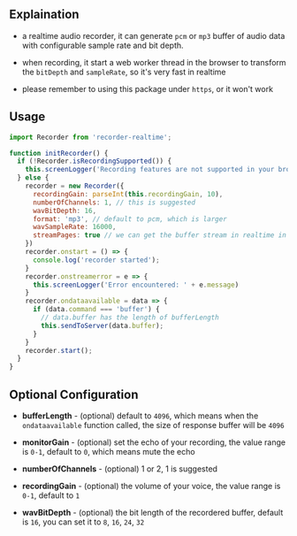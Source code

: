 ## Explaination

- a realtime audio recorder, it can generate `pcm` or `mp3` buffer of audio data with configurable sample rate and bit depth.

- when recording, it start a web worker thread in the browser to transform the `bitDepth` and `sampleRate`, so it's very fast in realtime

- please remember to using this package under `https`, or it won't work

## Usage

```js
import Recorder from 'recorder-realtime';

function initRecorder() {
  if (!Recorder.isRecordingSupported()) {
    this.screenLogger('Recording features are not supported in your browser.')
  } else {
    recorder = new Recorder({
      recordingGain: parseInt(this.recordingGain, 10),
      numberOfChannels: 1, // this is suggested
      wavBitDepth: 16,
      format: 'mp3', // default to pcm, which is larger
      wavSampleRate: 16000,
      streamPages: true // we can get the buffer stream in realtime in the ondataavailable callback
    })
    recorder.onstart = () => {
      console.log('recorder started');
    }
    recorder.onstreamerror = e => {
      this.screenLogger('Error encountered: ' + e.message)
    }
    recorder.ondataavailable = data => {
      if (data.command === 'buffer') {
        // data.buffer has the length of bufferLength
        this.sendToServer(data.buffer);
      }
    }
    recorder.start();
  }
}
```


## Optional Configuration

- **bufferLength** - (optional) default to `4096`, which means when the `ondataavailable` function called, the size of response buffer will be `4096`

- **monitorGain** - (optional) set the echo of your recording, the value range is `0-1`, default to `0`, which means mute the echo

- **numberOfChannels** - (optional) 1 or 2, 1 is suggested

- **recordingGain** - (optional) the volume of your voice, the value range is `0-1`, default to `1`

- **wavBitDepth** - (optional) the bit length of the recordered buffer, default is `16`, you can set it to `8`, `16`, `24`, `32`
